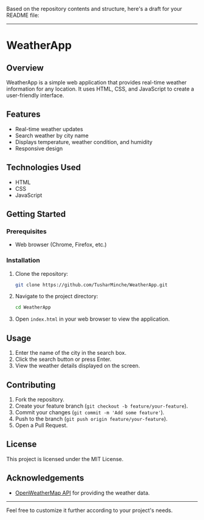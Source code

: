 Based on the repository contents and structure, here's a draft for your README file:

---

# WeatherApp

## Overview

WeatherApp is a simple web application that provides real-time weather information for any location. It uses HTML, CSS, and JavaScript to create a user-friendly interface.

## Features

- Real-time weather updates
- Search weather by city name
- Displays temperature, weather condition, and humidity
- Responsive design

## Technologies Used

- HTML
- CSS
- JavaScript

## Getting Started

### Prerequisites

- Web browser (Chrome, Firefox, etc.)

### Installation

1. Clone the repository:
    ```bash
    git clone https://github.com/TusharMinche/WeatherApp.git
    ```
2. Navigate to the project directory:
    ```bash
    cd WeatherApp
    ```
3. Open `index.html` in your web browser to view the application.

## Usage

1. Enter the name of the city in the search box.
2. Click the search button or press Enter.
3. View the weather details displayed on the screen.

## Contributing

1. Fork the repository.
2. Create your feature branch (`git checkout -b feature/your-feature`).
3. Commit your changes (`git commit -m 'Add some feature'`).
4. Push to the branch (`git push origin feature/your-feature`).
5. Open a Pull Request.

## License

This project is licensed under the MIT License.

## Acknowledgements

- [OpenWeatherMap API](https://openweathermap.org/api) for providing the weather data.

---

Feel free to customize it further according to your project's needs.
